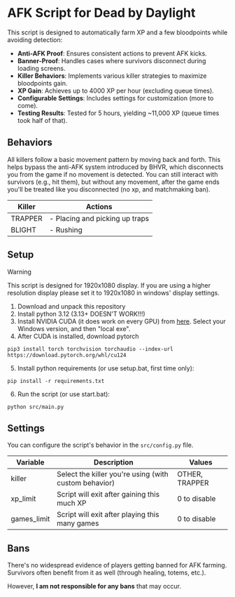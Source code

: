 # AFK Script for Dead by Daylight

This script is designed to automatically farm XP and a few bloodpoints while avoiding detection:

- **Anti-AFK Proof**: Ensures consistent actions to prevent AFK kicks.
- **Banner-Proof**: Handles cases where survivors disconnect during loading screens.
- **Killer Behaviors**: Implements various killer strategies to maximize bloodpoints gain.
- **XP Gain**: Achieves up to 4000 XP per hour (excluding queue times).
- **Configurable Settings**: Includes settings for customization (more to come).
- **Testing Results**: Tested for 5 hours, yielding ~11,000 XP (queue times took half of that).




<!-- ## Statistics

(still gathering)

|                         | Per game | Per hour (in-game) |
|-------------------------|----------|--------------------|
| XP (ex. 1st game bonus) | 505 avg  | 3536 avg           |
| Bloodpoints as OTHER    |          |                    |
| Bloodpoints as TRAPPER  | 2321 avg | 16247 avg          | -->


## Behaviors

All killers follow a basic movement pattern by moving back and forth. This helps bypass the anti-AFK system introduced by BHVR, which disconnects you from the game if no movement is detected. You can still interact with survivors (e.g., hit them), but without any movement, after the game ends you'll be treated like you disconnected (no xp, and matchmaking ban).


| Killer  | Actions                        |
|---------|--------------------------------|
| TRAPPER | - Placing and picking up traps |
| BLIGHT  | - Rushing                      |


## Setup

> [!WARNING]  
> This script is designed for 1920x1080 display. If you are using a higher resolution display please set it to 1920x1080 in windows' display settings.

1. Download and unpack this repository
2. Install python 3.12 (3.13+ DOESN'T WORK!!!)
3. Install NVIDIA CUDA (it does work on every GPU) from [here](https://developer.nvidia.com/cuda-downloads?target_os=Windows&target_arch=x86_64). Select your Windows version, and then "local exe".
4. After CUDA is installed, download pytorch
```
pip3 install torch torchvision torchaudio --index-url https://download.pytorch.org/whl/cu124
```
5. Install python requirements (or use setup.bat, first time only):
```
pip install -r requirements.txt
```
6. Run the script (or use start.bat):
```
python src/main.py
```


## Settings

You can configure the script's behavior in the `src/config.py` file.

| Variable    | Description                                              | Values         |
|-------------|----------------------------------------------------------|----------------|
| killer      | Select the killer you're using (with custom behavior)    | OTHER, TRAPPER |
| xp_limit    | Script will exit after gaining this much XP              | 0 to disable   |
| games_limit | Script will exit after playing this many games           | 0 to disable   |


## Bans

There's no widespread evidence of players getting banned for AFK farming. Survivors often benefit from it as well (through healing, totems, etc.). 

However, **I am not responsible for any bans** that may occur.
